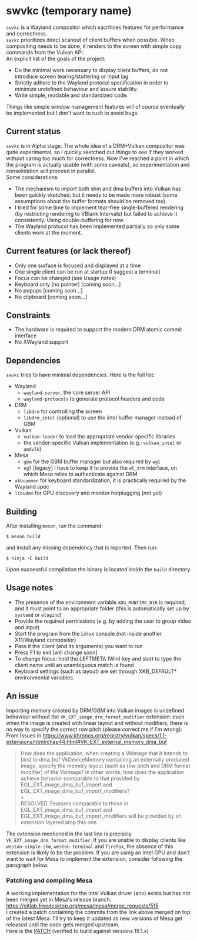 # swvkc (temporary name)
`swvkc` is a Wayland compositor which sacrifices features for performance and
correctness.\
`swvkc` prioritizes direct scanout of client buffers when possible. When
compositing needs to be done, it renders to the screen with simple copy commands
from the Vulkan API.\
An explicit list of the goals of the project:
* Do the minimal work necessary to display client buffers, do not introduce
  screen tearing/stuttering or input lag.
* Strictly adhere to the Wayland protocol specification in order to minimize
  undefined behaviour and assure stability.
* Write simple, readable and standardized code.

Things like simple window management features will of course eventually be
implemented but I don't want to rush to avoid bugs.

## Current status
`swvkc` is in Alpha stage. The whole idea of a DRM+Vulkan compositor was quite
experimental, so I quickly sketched out things to see if they worked without
caring too much for correctness. Now I've reached a point in which the program
is actually usable (with some caveats), so experimentation and consolidation
will proceed in parallel.\
Some considerations:
* The mechanism to import both shm and dma buffers into Vulkan has been quickly
  sketched, but it needs to be made more robust (some assumptions about the
  buffer formats should be removed too).
* I tried for some time to implement tear-free single-buffered rendering (by
  restricting rendering to VBlank Intervals) but failed to achieve it
  consistently. Using double-buffering for now.
* The Wayland protocol has been implemented partially so only some clients work
  at the moment.

## Current features (or lack thereof)
* Only one surface is focused and displayed at a time
* One single client can be run at startup (I suggest a terminal)
* Focus can be changed (see Usage notes)
* Keyboard only (no pointer) [coming soon...]
* No popups [coming soon...]
* No clipboard [coming soon...]

## Constraints
* The hardware is required to support the modern DRM atomic commit interface
* No XWayland support

## Dependencies
`swvkc` tries to have minimal dependencies. Here is the full list:
* Wayland
  * `wayland-server`, the core server API
  * `wayland-protocols` to generate protocol headers and code
* DRM
  * `libdrm` for controlling the screen
  * `libdrm_intel` (optional) to use the intel buffer manager instead of GBM
* Vulkan
  * `vulkan-loader` to load the appropriate vendor-specific libraries
  * the vendor-specific Vulkan implementation (e.g.: `vulkan_intel` or `amdvlk`)
* Mesa
  * `gbm` for the GBM buffer manager but also required by `egl`
  * `egl` [legacy] I have to keep it to provide the `wl_drm` interface, on which
    Mesa relies to authenticate against DRM
* `xkbcommon` for keyboard standardization, it is practically required by the
  Wayland spec
* `libudev` for GPU discovery and monitor hotplugging (not yet)

## Building
After installing `meson`, run the command:
```
$ meson build
```
and install any missing dependency that is reported. Then run:
```
$ ninja -C build
```
Upon successful compilation the binary is located inside the `build` directory.

## Usage notes
* The presence of the environment variable `XDG_RUNTIME_DIR` is required, and it
  must point to an appropriate folder (this is automatically set up by `systemd`
  or `elogind`)
* Provide the required permissions (e.g. by adding the user to group video and
  input)
* Start the program from the Linux console (not inside another X11/Wayland
  compositor)
* Pass it the client (and its arguments) you want to run
* Press F1 to exit [will change soon]
* To change focus: hold the LEFTMETA (Win) key and start to type the client name
  until an unambiguous match is found
* Keyboard settings (such as layout) are set through XKB_DEFAULT\* environmental
  variables.

## An issue
Importing memory created by DRM/GBM into Vulkan images is undefined behaviour
without the `VK_EXT_image_drm_format_modifier` extension: even when the image
is created with linear layout and without modifiers, there is no way to
specify the correct row pitch (please correct me if I'm wrong):\
From Issues in https://www.khronos.org/registry/vulkan/specs/1.1-extensions/html/chap44.html#VK_EXT_external_memory_dma_buf
> How does the application, when creating a VkImage that it intends to bind to
> dma_buf VkDeviceMemory containing an externally produced image, specify the
> memory layout (such as row pitch and DRM format modifier) of the VkImage? In
> other words, how does the application achieve behavior comparable to that
> provided by EGL_EXT_image_dma_buf_import and
> EGL_EXT_image_dma_buf_import_modifiers?\
> +\
> RESOLVED. Features comparable to those in EGL_EXT_image_dma_buf_import and
> EGL_EXT_image_dma_buf_import_modifiers will be provided by an extension layered
> atop this one.

The extension mentioned in the last line is precisely
`VK_EXT_image_drm_format_modifier`. If you are unable to display clients like
`weston-simple-shm`, `weston-terminal` and `firefox`, the absence of this
extension is likely to be the problem. If you are using an Intel GPU and don't
want to wait for Mesa to implement the extension, consider following the
paragraph below.

### Patching and compiling Mesa
A working implementation for the Intel Vulkan driver (anv) exists but has not
been merged yet in Mesa's release branch: https://gitlab.freedesktop.org/mesa/mesa/merge_requests/515 \
I created a patch containing the commits from the link above merged on top of
the latest Mesa. I'll try to keep it updated as new versions of Mesa get
released until the code gets merged upstream.\
Here is the [PATCH](https://mega.nz/#!a1pznIZQ!bfJaxpuxOeWy4N8qQdZrUHFu5zwWtInFXvDbKWH2MCM)
(verified to build against versions 19.1.x)
